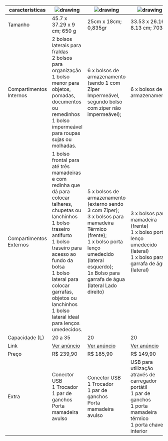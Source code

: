 

| caracteristicas         | ![drawing](https://m.media-amazon.com/images/I/71lMfTRzV3L._AC_SX679_.jpg)                                                                                                                                                                                                                                            | ![drawing](https://m.media-amazon.com/images/I/618+6BNzgrL._AC_SX679_.jpg)                                                                                                                                                  | ![drawing](https://m.media-amazon.com/images/I/71gGnTfHJLL._AC_SX522_.jpg)                                                        | ![drawing](https://m.media-amazon.com/images/I/61hcgpzid0L._AC_SX679_.jpg)   |
| ----------------------- | --------------------------------------------------------------------------------------------------------------------------------------------------------------------------------------------------------------------------------------------------------------------------------------------------------------------- | --------------------------------------------------------------------------------------------------------------------------------------------------------------------------------------------------------------------------- | --------------------------------------------------------------------------------------------------------------------------------- | ---------------------------------------------------------------------------- |
| Tamanho                 | ‎45.7 x 37.29 x 9 cm; 650 g                                                                                                                                                                                                                                                                                           | 25cm x 18cm; 0,835gr                                                                                                                                                                                                        | ‎33.53 x 26.16 x 8.13 cm; 703 g                                                                                                   | 40x32x16cm - Peso: 0,850kg                                                   |
| Compartimentos Internos | 2 bolsos laterais para fraldas<br/>2 bolsos para organização <br/> 1 bolso menor para objetos, pomadas, documentos ou remedinhos <br/>1 bolso impermeável para roupas sujas ou molhadas.                                                                                                                              | 6 x bolsos de armazenamento (sendo 1 com Zíper Impermeável, segundo bolso com zíper não impermeável);                                                                                                                       | 6 x bolsos de armazenamento                                                                                                       | 8 x bolsos de armazenamento                                                  |
| Compartimentos Externos | 1 bolso frontal para até três mamadeiras e com redinha que dá para colocar talheres, chupetas ou lanchinhos<br/> 1 bolso traseiro antifurto<br/> 1 bolso traseiro para acesso ao fundo da bolsa<br/> 1 bolso lateral para colocar garrafas, objetos ou lanchinhos <br/> 1 bolso lateral ideal para lenços umedecidos. | 5 x bolsos de armazenamento (externo sendo 3 com Zíper); <br/>3 x bolsos para mamadeira Térmico (frente);<br/>1 x bolso porta lenço umedecido (lateral esquerdo);<br/> 1x Bolso para garrafa de água (lateral Lado direito) | 3 x bolsos para mamadeira (frente)<br> 1 x bolso porta lenço umedecido (lateral) <br>1 x bolso para garrafa de água (lateral)     | 2 x bolsos para mamadeira (frente)                                           |
| Capacidade (L)          | 20 a 35                                                                                                                                                                                                                                                                                                               | 20                                                                                                                                                                                                                          | 20                                                                                                                                | 20,5                                                                         |
| Link                    | [Ver anúncio](https://www.magazineluiza.com.br/bolsa-mochila-maternidade-land-original-com-usb-e-impermeavel-cinza/p/bb22fjfd88/bb/bode)                                                                                                                                                                              | [Ver anúncio](https://www.amazon.com.br/dp/B082MSCLZP/ref=cm_sw_r_tw_dp_H401C6S5THHR6AAGCJAF)                                                                                                                               | [Ver anúncio](https://www.amazon.com.br/dp/B07TJQGDXB/ref=cm_sw_r_tw_dp_X5PNY059AAKSHTPMZ3YG?_encoding=UTF8&psc=1)                | [Ver anúncio](https://www.amazon.com.br/dp/B086D4Q8ZL/ref=asc_df_B086D4Q8ZL) |
| Preço                   | R$ 239,90                                                                                                                                                                                                                                                                                                             | R$ 185,90                                                                                                                                                                                                                   | R$ 149,90                                                                                                                         | R$ 210,90                                                                    |
| Extra                   | Conector USB<br> 1 Trocador <br> 1 par de ganchos <br> Porta mamadeira avulso                                                                                                                                                                                                                                         | Conector USB<br> 1 Trocador <br> 1 par de ganchos <br> Porta mamadeira avulso                                                                                                                                               | USB para utilização através de carregador portátil <br>1 par de ganchos <br>1 porta mamadeira térmico <br>1 porta chaves interior | Conector USB <br> Trocador                                                   |
